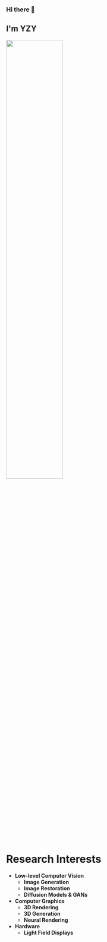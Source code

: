 ### Hi there 👋

## I'm **YZY**

<img src="https://gist.githubusercontent.com/patevs/b007a0e98fb216438d4cbf559fac4166/raw/88f20c9d749d756be63f22b09f3c4ac570bc5101/programming.gif" width="55%">

# Research Interests
<!-- 树状结构 -->
- **Low-level Computer Vision**
  - **Image Generation**
  - **Image Restoration**
  - **Diffusion Models & GANs**
- **Computer Graphics**
  - **3D Rendering**
  - **3D Generation**
  - **Neural Rendering**
- **Hardware**
  - **Light Field Displays**


